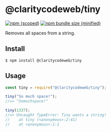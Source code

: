 # @claritycodeweb/tiny

[![npm (scoped)](https://img.shields.io/npm/v/@claritycodeweb/tiny.svg)](https://www.npmjs.com/package/@claritycodeweb/tiny)
[![npm bundle size (minified)](https://img.shields.io/bundlephobia/min/@claritycodeweb/tiny.svg)](https://www.npmjs.com/package/@claritycodeweb/tiny)

Removes all spaces from a string.

## Install

```
$ npm install @claritycodeweb/tiny
```

## Usage

```js
const tiny = require("@claritycodeweb/tiny");

tiny("So much space!");
//=> "Somuchspace!"

tiny(1337);
//=> Uncaught TypeError: Tiny wants a string!
//    at tiny (<anonymous>:2:41)
//    at <anonymous>:1:1
```